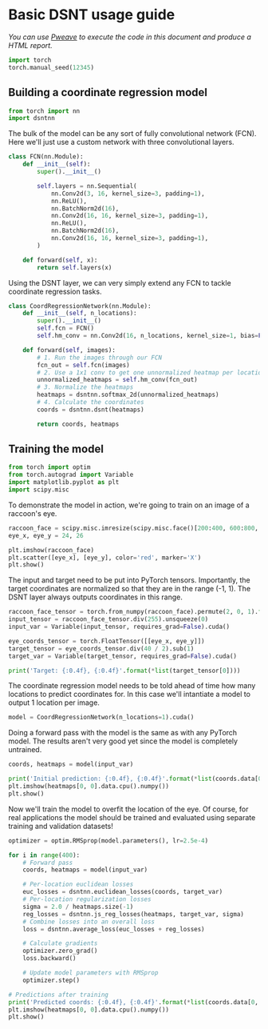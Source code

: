 # Basic DSNT usage guide

_You can use [Pweave](http://mpastell.com/pweave/) to execute the code in this
document and produce a HTML report._

```python
import torch
torch.manual_seed(12345)
```

## Building a coordinate regression model

```python
from torch import nn
import dsntnn
```

The bulk of the model can be any sort of fully convolutional network (FCN).
Here we'll just use a custom network with three convolutional layers.

```python
class FCN(nn.Module):
    def __init__(self):
        super().__init__()

        self.layers = nn.Sequential(
            nn.Conv2d(3, 16, kernel_size=3, padding=1),
            nn.ReLU(),
            nn.BatchNorm2d(16),
            nn.Conv2d(16, 16, kernel_size=3, padding=1),
            nn.ReLU(),
            nn.BatchNorm2d(16),
            nn.Conv2d(16, 16, kernel_size=3, padding=1),
        )

    def forward(self, x):
        return self.layers(x)
```

Using the DSNT layer, we can very simply extend any FCN to tackle
coordinate regression tasks.

```python
class CoordRegressionNetwork(nn.Module):
    def __init__(self, n_locations):
        super().__init__()
        self.fcn = FCN()
        self.hm_conv = nn.Conv2d(16, n_locations, kernel_size=1, bias=False)

    def forward(self, images):
        # 1. Run the images through our FCN
        fcn_out = self.fcn(images)
        # 2. Use a 1x1 conv to get one unnormalized heatmap per location
        unnormalized_heatmaps = self.hm_conv(fcn_out)
        # 3. Normalize the heatmaps
        heatmaps = dsntnn.softmax_2d(unnormalized_heatmaps)
        # 4. Calculate the coordinates
        coords = dsntnn.dsnt(heatmaps)

        return coords, heatmaps
```

## Training the model

```python
from torch import optim
from torch.autograd import Variable
import matplotlib.pyplot as plt
import scipy.misc
```

To demonstrate the model in action, we're going to train on an image of a
raccoon's eye.

```python
raccoon_face = scipy.misc.imresize(scipy.misc.face()[200:400, 600:800, :], (40, 40))
eye_x, eye_y = 24, 26

plt.imshow(raccoon_face)
plt.scatter([eye_x], [eye_y], color='red', marker='X')
plt.show()
```

The input and target need to be put into PyTorch tensors. Importantly,
the target coordinates are normalized so that they are in the range (-1, 1).
The DSNT layer always outputs coordinates in this range.

```python
raccoon_face_tensor = torch.from_numpy(raccoon_face).permute(2, 0, 1).float()
input_tensor = raccoon_face_tensor.div(255).unsqueeze(0)
input_var = Variable(input_tensor, requires_grad=False).cuda()

eye_coords_tensor = torch.FloatTensor([[eye_x, eye_y]])
target_tensor = eye_coords_tensor.div(40 / 2).sub(1)
target_var = Variable(target_tensor, requires_grad=False).cuda()

print('Target: {:0.4f}, {:0.4f}'.format(*list(target_tensor[0])))
```

The coordinate regression model needs to be told ahead of time how many
locations to predict coordinates for. In this case we'll intantiate a
model to output 1 location per image.

```python
model = CoordRegressionNetwork(n_locations=1).cuda()
```

Doing a forward pass with the model is the same as with any PyTorch model.
The results aren't very good yet since the model is completely untrained.

```python
coords, heatmaps = model(input_var)

print('Initial prediction: {:0.4f}, {:0.4f}'.format(*list(coords.data[0, 0])))
plt.imshow(heatmaps[0, 0].data.cpu().numpy())
plt.show()
```

Now we'll train the model to overfit the location of the eye. Of course,
for real applications the model should be trained and evaluated using
separate training and validation datasets!

```python
optimizer = optim.RMSprop(model.parameters(), lr=2.5e-4)

for i in range(400):
    # Forward pass
    coords, heatmaps = model(input_var)

    # Per-location euclidean losses
    euc_losses = dsntnn.euclidean_losses(coords, target_var)
    # Per-location regularization losses
    sigma = 2.0 / heatmaps.size(-1)
    reg_losses = dsntnn.js_reg_losses(heatmaps, target_var, sigma)
    # Combine losses into an overall loss
    loss = dsntnn.average_loss(euc_losses + reg_losses)

    # Calculate gradients
    optimizer.zero_grad()
    loss.backward()

    # Update model parameters with RMSprop
    optimizer.step()

# Predictions after training
print('Predicted coords: {:0.4f}, {:0.4f}'.format(*list(coords.data[0, 0])))
plt.imshow(heatmaps[0, 0].data.cpu().numpy())
plt.show()
```
